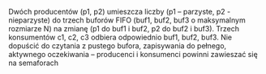 Dwóch producentów (p1, p2) umieszcza liczby (p1 – parzyste, p2 - nieparzyste) do trzech 
buforów FIFO (buf1, buf2, buf3 o maksymalnym rozmiarze N) na zmianę (p1 do buf1 i buf2, p2 
do buf2 i buf3). Trzech konsumentów c1, c2, c3 odbiera odpowiednio buf1, buf2, buf3. Nie 
dopuścić do czytania z pustego bufora, zapisywania do pełnego, aktywnego oczekiwania –
producenci i konsumenci powinni zawieszać się na semaforach
